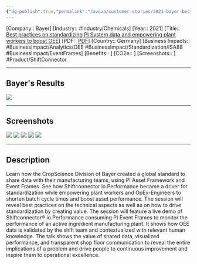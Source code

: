 ```yaml
---
{"dg-publish":true,"permalink":"/aveva/customer-stories/2021-bayer-best-practices-on-standardizing-pi-system-data-and-empowering-plant-workers-to-boost-oee/","dgPassFrontmatter":true}
---
```


[Company:: Bayer]
[Industry:: #Industry/Chemicals]
[Year:: 2021]
[Title:: [Best practices on standardizing PI System data and empowering plant workers to boost OEE](https://resources.osisoft.com/presentations/best-practices-on-standardizing-pi-system-data-and-empowering-plant-workers-to-boost-oee-at-bayer/)]
[PDF:: [PDF](https://cdn.osisoft.com/osi/presentations/2021-aveva-pi-world/UC21NA-D2CH060-Bayer-Hora-Best-practices-on-standardizing-PI-System-data.pdf)]
[Country:: Germany]
[Business Impacts:: #BusinessImpact/Analytics/OEE #BusinessImpact/Standardization/ISA88 #BusinessImpact/EventFrames]
[Benefits:: ]
[CO2e:: ]
[Screenshots:: ] 
#Product/ShiftConnector

---
## Bayer's Results
![](https://i.imgur.com/wsJw7f6.png)

---
## Screenshots
![](https://i.imgur.com/JVjABbE.png)
![](https://i.imgur.com/LYEq2nc.png)
![](https://i.imgur.com/eMRg8Rf.png)
![](https://i.imgur.com/yy9NSJY.png)
![](https://i.imgur.com/Vg9zynn.png)

---
## Description
Learn how the CropScience Division of Bayer created a global standard to share data with their manufacturing teams, using PI Asset Framework and Event Frames. See how Shiftconnector io.Performance became a driver for standardization while empowering plant workers and OpEx-Engineers to shorten batch cycle times and boost asset performance. The session will reveal best practices on the technical aspects as well as on how to drive standardization by creating value. The session will feature a live demo of Shiftconnector® io.Performance consuming PI Event Frames to monitor the performance of an active ingredient manufacturing plant. It shows how OEE data is validated by the shift team and contextualized with relevant human knowledge. The talk shows the value of shared data, visualized performance, and transparent shop floor communication to reveal the entire implications of a problem and drive people to continuous improvement and inspire them to operational excellence.